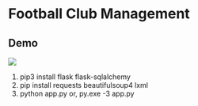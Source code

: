# Football Club Management

## Demo

<img src="https://raw.githubusercontent.com/ElhamNusratSnigdha/football-club-management/cb2af684ecb13b42dcfff96b3eded1a32c8a8720/static/images/demo.png" />

1. pip3 install flask flask-sqlalchemy
2. pip install requests beautifulsoup4 lxml
3. python app.py
   or, py.exe -3 app.py
